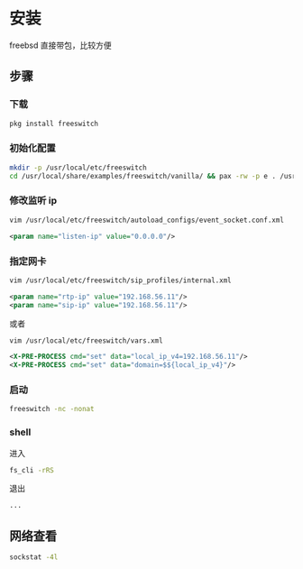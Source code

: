 # 安装

freebsd 直接带包，比较方便

## 步骤

### 下载

```sh
pkg install freeswitch
```

### 初始化配置

```sh
mkdir -p /usr/local/etc/freeswitch
cd /usr/local/share/examples/freeswitch/vanilla/ && pax -rw -p e . /usr/local/etc/freeswitch
```

### 修改监听 ip

```sh
vim /usr/local/etc/freeswitch/autoload_configs/event_socket.conf.xml
```

```xml
<param name="listen-ip" value="0.0.0.0"/>
```

### 指定网卡

```sh
vim /usr/local/etc/freeswitch/sip_profiles/internal.xml
```

```xml
<param name="rtp-ip" value="192.168.56.11"/>
<param name="sip-ip" value="192.168.56.11"/>
```

或者

```sh
vim /usr/local/etc/freeswitch/vars.xml
```

```xml
<X-PRE-PROCESS cmd="set" data="local_ip_v4=192.168.56.11"/>
<X-PRE-PROCESS cmd="set" data="domain=$${local_ip_v4}"/>
```

### 启动

```sh
freeswitch -nc -nonat
```

### shell

进入

```sh
fs_cli -rRS
```

退出

```sh
...
```

## 网络查看

```sh
sockstat -4l
```

